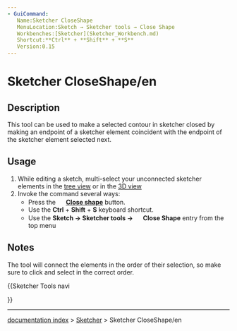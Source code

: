 ```yaml
---
- GuiCommand:
   Name:Sketcher CloseShape
   MenuLocation:Sketch → Sketcher tools → Close Shape
   Workbenches:[Sketcher](Sketcher_Workbench.md)
   Shortcut:**Ctrl** + **Shift** + **S**
   Version:0.15
---
```


# Sketcher CloseShape/en

## Description

This tool can be used to make a selected contour in sketcher closed by making an endpoint of a sketcher element coincident with the endpoint of the sketcher element selected next.

## Usage

1.  While editing a sketch, multi-select your unconnected sketcher elements in the [tree view](Tree_view.md) or in the [3D view](3D_view.md)
2.  Invoke the command several ways:
    -   Press the **<img src=images/Sketcher_CloseShape.svg style="width:16px"> [Close shape](Sketcher_CloseShape.md)** button.
    -   Use the **Ctrl** + **Shift** + **S** keyboard shortcut.
    -   Use the **Sketch → Sketcher tools → <img src=images/Sketcher_CloseShape.svg style="width:16px"> Close Shape** entry from the top menu

## Notes

The tool will connect the elements in the order of their selection, so make sure to click and select in the correct order.





{{Sketcher Tools navi

}}

---
[documentation index](../README.md) > [Sketcher](Sketcher_Workbench.md) > Sketcher CloseShape/en
